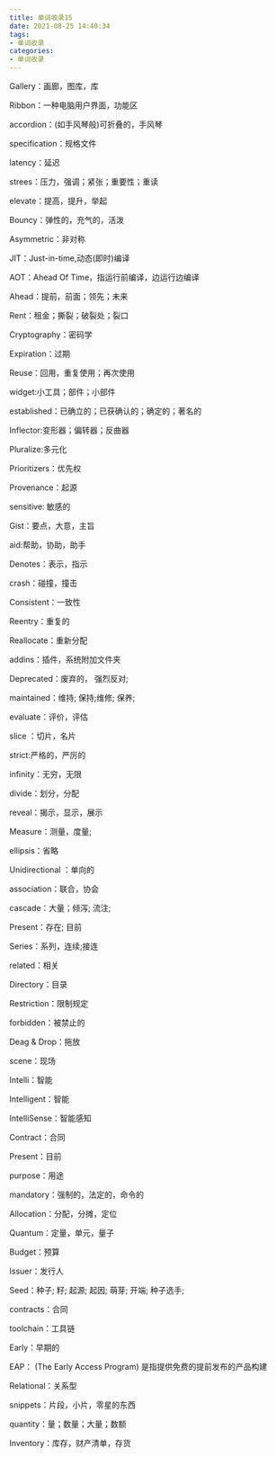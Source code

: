 ```yaml
---
title: 单词收录15
date: 2021-08-25 14:40:34
tags:
- 单词收录
categories: 
- 单词收录
---
```


Gallery：画廊，图库，库

Ribbon：一种电脑用户界面，功能区

accordion：(如手风琴般)可折叠的，手风琴

specification：规格文件

latency：延迟

strees：压力，强调；紧张；重要性；重读

elevate：提高，提升，举起

Bouncy：弹性的，充气的，活泼

Asymmetric：非对称

JIT：Just-in-time,动态(即时)编译

AOT：Ahead Of Time，指运行前编译，边运行边编译

Ahead：提前，前面；领先；未来

Rent：租金；撕裂；破裂处；裂口

Cryptography：密码学

Expiration：过期

Reuse：回用，重复使用；再次使用

widget:小工具；部件；小部件

established：已确立的；已获确认的；确定的；著名的

Inflector:变形器；偏转器；反曲器

Pluralize:多元化

Prioritizers：优先权

Provenance：起源

sensitive: 敏感的

Gist：要点，大意，主旨

aid:帮助，协助，助手

Denotes：表示，指示

crash：碰撞，撞击

Consistent：一致性

Reentry：重复的

Reallocate：重新分配

addins：插件，系统附加文件夹

Deprecated：废弃的， 强烈反对;  

maintained：维持; 保持;维修; 保养;

evaluate：评价，评估

slice ：切片，名片

strict:严格的，严厉的

infinity：无穷，无限

divide：划分，分配

reveal：揭示，显示，展示

Measure：测量，度量;

ellipsis：省略

Unidirectional ：单向的

association：联合，协会

cascade：大量；倾泻; 流注;  

Present：存在; 目前

Series：系列，连续;接连

related：相关

Directory：目录

Restriction：限制规定

forbidden：被禁止的

Deag & Drop：拖放

scene：现场

Intelli：智能

Intelligent：智能

IntelliSense：智能感知

Contract：合同

Present：目前

purpose：用途

mandatory：强制的，法定的，命令的

Allocation：分配，分摊，定位

Quantum：定量，单元，量子

Budget：预算

Issuer：发行人

Seed：种子; 籽; 起源; 起因; 萌芽; 开端; 种子选手;  

contracts：合同

toolchain：工具链

Early：早期的

EAP： (The Early Access Program) 是指提供免费的提前发布的产品构建

Relational：关系型

snippets：片段，小片，零星的东西

quantity：量；数量；大量；数额

Inventory：库存，财产清单，存货

